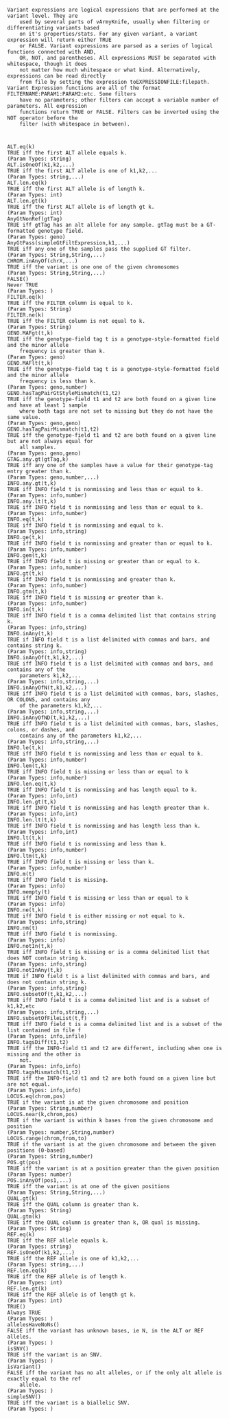     Variant expressions are logical expressions that are performed at the variant level. They are 
        used by several parts of vArmyKnife, usually when filtering or differentiating variants based 
        on it's properties/stats. For any given variant, a variant expression will return either TRUE 
        or FALSE. Variant expressions are parsed as a series of logical functions connected with AND, 
        OR, NOT, and parentheses. All expressions MUST be separated with whitespace, though it does 
        not matter how much whitespace or what kind. Alternatively, expressions can be read directly 
        from file by setting the expression toEXPRESSIONFILE:filepath.
    Variant Expression functions are all of the format FILTERNAME:PARAM1:PARAM2:etc. Some filters 
        have no parameters; other filters can accept a variable number of parameters. All expression 
        functions return TRUE or FALSE. Filters can be inverted using the NOT operator before the 
        filter (with whitespace in between).

# 

    
    ALT.eq(k)
    TRUE iff the first ALT allele equals k.
    (Param Types: string)
    ALT.isOneOf(k1,k2,...)
    TRUE iff the first ALT allele is one of k1,k2,...
    (Param Types: string,...)
    ALT.len.eq(k)
    TRUE iff the first ALT allele is of length k.
    (Param Types: int)
    ALT.len.gt(k)
    TRUE iff the first ALT allele is of length gt k.
    (Param Types: int)
    AnyGtNonRef(gtTag)
    TRUE iff gtTag has an alt allele for any sample. gtTag must be a GT-formatted genotype field.
    (Param Types: geno)
    AnyGtPass(simpleGtFiltExpression,k1,...)
    TRUE iff any one of the samples pass the supplied GT filter.
    (Param Types: String,String,...)
    CHROM.inAnyOf(chrX,...)
    TRUE iff the variant is one one of the given chromosomes
    (Param Types: String,String,...)
    FALSE()
    Never TRUE
    (Param Types: )
    FILTER.eq(k)
    TRUE iff the FILTER column is equal to k.
    (Param Types: String)
    FILTER.ne(k)
    TRUE iff the FILTER column is not equal to k.
    (Param Types: String)
    GENO.MAFgt(t,k)
    TRUE iff the genotype-field tag t is a genotype-style-formatted field and the minor allele 
        frequency is greater than k.
    (Param Types: geno)
    GENO.MAFlt(t,k)
    TRUE iff the genotype-field tag t is a genotype-style-formatted field and the minor allele 
        frequency is less than k.
    (Param Types: geno,number)
    GENO.hasTagPairGtStyleMismatch(t1,t2)
    TRUE iff the genotype-field t1 and t2 are both found on a given line and have at least 1 sample 
        where both tags are not set to missing but they do not have the same value.
    (Param Types: geno,geno)
    GENO.hasTagPairMismatch(t1,t2)
    TRUE iff the genotype-field t1 and t2 are both found on a given line but are not always equal for 
        all samples.
    (Param Types: geno,geno)
    GTAG.any.gt(gtTag,k)
    TRUE iff any one of the samples have a value for their genotype-tag entry greater than k.
    (Param Types: geno,number,...)
    INFO.any.gt(t,k)
    TRUE iff INFO field t is nonmissing and less than or equal to k.
    (Param Types: info,number)
    INFO.any.lt(t,k)
    TRUE iff INFO field t is nonmissing and less than or equal to k.
    (Param Types: info,number)
    INFO.eq(t,k)
    TRUE iff INFO field t is nonmissing and equal to k.
    (Param Types: info,string)
    INFO.ge(t,k)
    TRUE iff INFO field t is nonmissing and greater than or equal to k.
    (Param Types: info,number)
    INFO.gem(t,k)
    TRUE iff INFO field t is missing or greater than or equal to k.
    (Param Types: info,number)
    INFO.gt(t,k)
    TRUE iff INFO field t is nonmissing and greater than k.
    (Param Types: info,number)
    INFO.gtm(t,k)
    TRUE iff INFO field t is missing or greater than k.
    (Param Types: info,number)
    INFO.in(t,k)
    TRUE iff INFO field t is a comma delimited list that contains string k.
    (Param Types: info,string)
    INFO.inAny(t,k)
    TRUE if INFO field t is a list delimited with commas and bars, and contains string k.
    (Param Types: info,string)
    INFO.inAnyOf(t,k1,k2,...)
    TRUE iff INFO field t is a list delimited with commas and bars, and contains any of the 
        parameters k1,k2,...
    (Param Types: info,string,...)
    INFO.inAnyOfN(t,k1,k2,...)
    TRUE iff INFO field t is a list delimited with commas, bars, slashes, OR COLONS, and contains any 
        of the parameters k1,k2,...
    (Param Types: info,string,...)
    INFO.inAnyOfND(t,k1,k2,...)
    TRUE iff INFO field t is a list delimited with commas, bars, slashes, colons, or dashes, and 
        contains any of the parameters k1,k2,...
    (Param Types: info,string,...)
    INFO.le(t,k)
    TRUE iff INFO field t is nonmissing and less than or equal to k.
    (Param Types: info,number)
    INFO.lem(t,k)
    TRUE iff INFO field t is missing or less than or equal to k
    (Param Types: info,number)
    INFO.len.eq(t,k)
    TRUE iff INFO field t is nonmissing and has length equal to k.
    (Param Types: info,int)
    INFO.len.gt(t,k)
    TRUE iff INFO field t is nonmissing and has length greater than k.
    (Param Types: info,int)
    INFO.len.lt(t,k)
    TRUE iff INFO field t is nonmissing and has length less than k.
    (Param Types: info,int)
    INFO.lt(t,k)
    TRUE iff INFO field t is nonmissing and less than k.
    (Param Types: info,number)
    INFO.ltm(t,k)
    TRUE iff INFO field t is missing or less than k.
    (Param Types: info,number)
    INFO.m(t)
    TRUE iff INFO field t is missing.
    (Param Types: info)
    INFO.mempty(t)
    TRUE iff INFO field t is missing or less than or equal to k
    (Param Types: info)
    INFO.ne(t,k)
    TRUE iff INFO field t is either missing or not equal to k.
    (Param Types: info,string)
    INFO.nm(t)
    TRUE iff INFO field t is nonmissing.
    (Param Types: info)
    INFO.notIn(t,k)
    TRUE iff INFO field t is missing or is a comma delimited list that does NOT contain string k.
    (Param Types: info,string)
    INFO.notInAny(t,k)
    TRUE if INFO field t is a list delimited with commas and bars, and does not contain string k.
    (Param Types: info,string)
    INFO.subsetOf(t,k1,k2,...)
    TRUE iff INFO field t is a comma delimited list and is a subset of k1,k2,etc
    (Param Types: info,string,...)
    INFO.subsetOfFileList(t,f)
    TRUE iff INFO field t is a comma delimited list and is a subset of the list contained in file f
    (Param Types: info,infile)
    INFO.tagsDiff(t1,t2)
    TRUE iff the INFO-field t1 and t2 are different, including when one is missing and the other is 
        not.
    (Param Types: info,info)
    INFO.tagsMismatch(t1,t2)
    TRUE iff the INFO-field t1 and t2 are both found on a given line but are not equal.
    (Param Types: info,info)
    LOCUS.eq(chrom,pos)
    TRUE if the variant is at the given chromosome and position
    (Param Types: String,number)
    LOCUS.near(k,chrom,pos)
    TRUE if the variant is within k bases from the given chromosome and position
    (Param Types: number,String,number)
    LOCUS.range(chrom,from,to)
    TRUE if the variant is at the given chromosome and between the given positions (0-based)
    (Param Types: String,number)
    POS.gt(pos)
    TRUE iff the variant is at a position greater than the given position
    (Param Types: number)
    POS.inAnyOf(pos1,...)
    TRUE iff the variant is at one of the given positions
    (Param Types: String,String,...)
    QUAL.gt(k)
    TRUE iff the QUAL column is greater than k.
    (Param Types: String)
    QUAL.gtm(k)
    TRUE iff the QUAL column is greater than k, OR qual is missing.
    (Param Types: String)
    REF.eq(k)
    TRUE iff the REF allele equals k.
    (Param Types: string)
    REF.isOneOf(k1,k2,...)
    TRUE iff the REF allele is one of k1,k2,...
    (Param Types: string,...)
    REF.len.eq(k)
    TRUE iff the REF allele is of length k.
    (Param Types: int)
    REF.len.gt(k)
    TRUE iff the REF allele is of length gt k.
    (Param Types: int)
    TRUE()
    Always TRUE
    (Param Types: )
    allelesHaveNoNs()
    FALSE iff the variant has unknown bases, ie N, in the ALT or REF alleles.
    (Param Types: )
    isSNV()
    TRUE iff the variant is an SNV.
    (Param Types: )
    isVariant()
    FALSE iff the variant has no alt alleles, or if the only alt allele is exactly equal to the ref 
        allele.
    (Param Types: )
    simpleSNV()
    TRUE iff the variant is a biallelic SNV.
    (Param Types: )